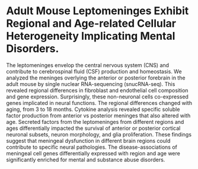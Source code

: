 # Adult Mouse Leptomeninges Exhibit Regional and Age-related Cellular Heterogeneity Implicating Mental Disorders.
The leptomeninges envelop the central nervous system (CNS) and contribute to cerebrospinal fluid (CSF) production and homeostasis. We analyzed  the meninges overlying the anterior or posterior forebrain in the adult mouse by single nuclear RNA-sequencing (snucRNA-seq). This revealed regional differences in fibroblast and endothelial cell composition and gene expression. Surprisingly, these non-neuronal cells co-expressed genes implicated in neural functions. The regional differences changed with aging, from 3  to 18 months. Cytokine analysis revealed specific soluble factor production from anterior vs posterior meninges that also altered with age. Secreted factors from the leptomeninges from different regions and ages differentially impacted the survival of anterior or posterior cortical neuronal subsets, neuron morphology, and glia proliferation.  These findings suggest that meningeal dysfunction in different brain regions could contribute to specific neural pathologies.  The disease-associations of meningeal cell genes differentially expressed with region and age were significantly enriched for mental and substance abuse disorders. 
